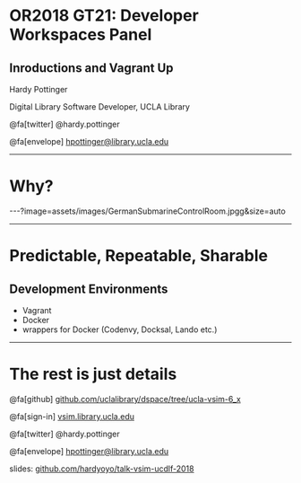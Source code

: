 # OR2018 GT21: Developer Workspaces Panel
## Inroductions and Vagrant Up

Hardy Pottinger

Digital Library Software Developer, UCLA Library

@fa[twitter] @hardy.pottinger

@fa[envelope] hpottinger@library.ucla.edu

---
# Why?
---?image=assets/images/GermanSubmarineControlRoom.jpgg&size=auto

---
# Predictable, Repeatable, Sharable
## Development Environments
* Vagrant
* Docker
* wrappers for Docker (Codenvy, Docksal, Lando etc.) 


---
# The rest is just details

@fa[github] [github.com/uclalibrary/dspace/tree/ucla-vsim-6_x](https://github.com/uclalibrary/dspace/tree/ucla-vsim-6_x)

@fa[sign-in] [vsim.library.ucla.edu](https://vsim.library.ucla.edu/)

@fa[twitter] @hardy.pottinger

@fa[envelope] hpottinger@library.ucla.edu

slides: [github.com/hardyoyo/talk-vsim-ucdlf-2018](https://github.com/hardyoyo/talk-or18-dev-workspace-panel)

